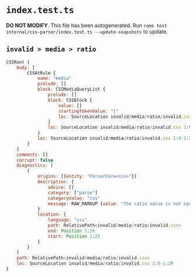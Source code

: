 # `index.test.ts`

**DO NOT MODIFY**. This file has been autogenerated. Run `rome test internal/css-parser/index.test.ts --update-snapshots` to update.

## `invalid > media > ratio`

```javascript
CSSRoot {
	body: [
		CSSAtRule {
			name: "media"
			prelude: []
			block: CSSMediaQueryList {
				prelude: []
				block: CSSBlock {
					value: []
					startingTokenValue: "{"
					loc: SourceLocation invalid/media/ratio/invalid.css 1:27-1:29
				}
				loc: SourceLocation invalid/media/ratio/invalid.css 1:6-1:29
			}
			loc: SourceLocation invalid/media/ratio/invalid.css 1:0-1:29
		}
	]
	comments: []
	corrupt: false
	diagnostics: [
		{
			origins: [{entity: "ParserCore<css>"}]
			description: {
				advice: []
				category: ["parse"]
				categoryValue: "css"
				message: RAW_MARKUP {value: "The ratio value is not syntactically correct; you always have to provide a denominator after the slash."}
			}
			location: {
				language: "css"
				path: RelativePath<invalid/media/ratio/invalid.css>
				end: Position 1:26
				start: Position 1:25
			}
		}
	]
	path: RelativePath<invalid/media/ratio/invalid.css>
	loc: SourceLocation invalid/media/ratio/invalid.css 1:0-1:29
}
```

